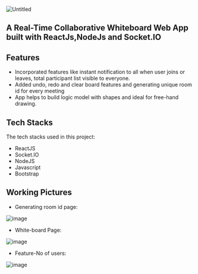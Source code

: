 ![Untitled](https://github.com/tulika1508/Inkyy/assets/97580039/6b2f5c43-7e60-4d68-b3a5-1957778bf7df)

A Real-Time Collaborative Whiteboard Web App built with ReactJs,NodeJs and Socket.IO
---
Features
---
* Incorporated features like instant notification to all when user joins or leaves, total participant list visible to everyone.
* Added undo, redo and clear board features and generating unique room id for every meeting
* App helps to build logic model with shapes and ideal for free-hand drawing.

Tech Stacks
---
The tech stacks used in this project:
* ReactJS
* Socket.IO
* NodeJS
* Javascript
* Bootstrap

Working Pictures
---
* Generating room id page:

![image](https://github.com/tulika1508/Inkyy/assets/97580039/9b1bc120-88ae-4012-8b42-4f389f438785)

* White-board Page:
  
![image](https://github.com/tulika1508/Inkyy/assets/97580039/fc16dae2-6b96-4763-8d5b-616acb4a3ad0)

* Feature-No of users:
  
![image](https://github.com/tulika1508/Inkyy/assets/97580039/265e69ed-8592-4fe5-9d54-fa52c9ac0e04)
